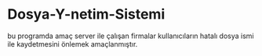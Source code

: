# Dosya-Y-netim-Sistemi
bu programda amaç server ile çalışan firmalar kullanıcıların hatalı dosya ismi ile kaydetmesini önlemek amaçlanmıştır.
